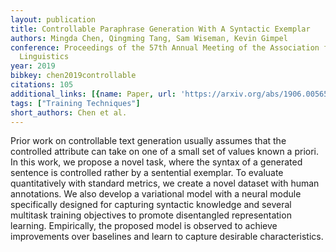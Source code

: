 ```yaml
---
layout: publication
title: Controllable Paraphrase Generation With A Syntactic Exemplar
authors: Mingda Chen, Qingming Tang, Sam Wiseman, Kevin Gimpel
conference: Proceedings of the 57th Annual Meeting of the Association for Computational
  Linguistics
year: 2019
bibkey: chen2019controllable
citations: 105
additional_links: [{name: Paper, url: 'https://arxiv.org/abs/1906.00565'}]
tags: ["Training Techniques"]
short_authors: Chen et al.
---
```

Prior work on controllable text generation usually assumes that the
controlled attribute can take on one of a small set of values known a priori.
In this work, we propose a novel task, where the syntax of a generated sentence
is controlled rather by a sentential exemplar. To evaluate quantitatively with
standard metrics, we create a novel dataset with human annotations. We also
develop a variational model with a neural module specifically designed for
capturing syntactic knowledge and several multitask training objectives to
promote disentangled representation learning. Empirically, the proposed model
is observed to achieve improvements over baselines and learn to capture
desirable characteristics.